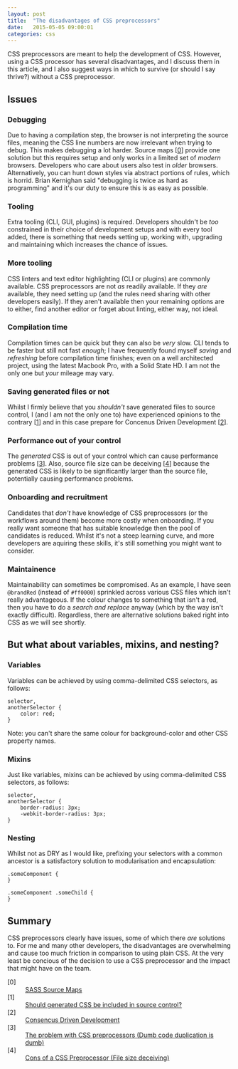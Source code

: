 ```yaml
---
layout: post
title:  "The disadvantages of CSS preprocessors"
date:   2015-05-05 09:00:01
categories: css
---
```


CSS preprocessors are meant to help the development of CSS. However, using a CSS processor has several disadvantages, and I discuss them in this article, and I also suggest ways in which to survive (or should I say thrive?) without a CSS preprocessor.

## Issues

### Debugging

Due to having a compilation step, the browser is not interpreting the source files, meaning the CSS line numbers are now irrelevant when trying to debug. This makes debugging a lot harder. Source maps [[0](#ref0)] provide one solution but this requires setup and only works in a limited set of *modern* browsers. Developers who care about users also test in *older* browsers. Alternatively, you can hunt down styles via abstract portions of rules, which is horrid. Brian Kernighan said "debugging is twice as hard as programming" and it's our duty to ensure this is as easy as possible.

### Tooling

Extra tooling (CLI, GUI, plugins) is required. Developers shouldn't be *too* constrained in their choice of development setups and with every tool added, there is something that needs setting up, working with, upgrading and maintaining which increases the chance of issues.

### More tooling

CSS linters and text editor highlighting (CLI or plugins) are commonly available. CSS preprocessors are not *as* readily available. If they *are* available, they need setting up (and the rules need sharing with other developers easily). If they aren't available then your remaining options are to either, find another editor or forget about linting, either way, not ideal.

### Compilation time

Compilation times can be quick but they can also be *very* slow. CLI tends to be faster but still not fast *enough*; I have frequently found myself *saving* and *refreshing* before compilation time finishes; even on a well architected project, using the latest Macbook Pro, with a Solid State HD. I am not the only one but *your* mileage may vary.

### Saving generated files or not

Whilst I firmly believe that you *shouldn't* save generated files to source control, I (and I am not the only one to) have experienced opinions to the contrary [[1](#ref1)] and in this case prepare for  Concenus Driven Development [[2](#ref2)].

### Performance out of your control

The *generated* CSS is out of your control which can cause performance problems [[3](#ref3)]. Also, source file size can be deceiving [[4](#ref4)] because the generated CSS is likely to be significantly larger than the source file, potentially causing performance problems.

### Onboarding and recruitment

Candidates that *don't* have knowledge of CSS preprocessors (or the workflows around them) become more costly when onboarding. If you really want someone that has suitable knowledge then the pool of candidates is reduced. Whilst it's not a steep learning curve, and more developers are aquiring these skills, it's still something you might want to consider.

### Maintainence

Maintainability can sometimes be compromised. As an example, I have seen `@brandRed` (instead of `#ff0000`) sprinkled across various CSS files which isn't really advantageous. If the colour changes to something that isn't a red, then you have to do a *search and replace* anyway (which by the way isn't exactly difficult). Regardless, there are alternative solutions baked right into CSS as we will see shortly.

## But what about variables, mixins, and nesting?

### Variables

Variables can be achieved by using comma-delimited CSS selectors, as follows:

	selector,
	anotherSelector {
		color: red;
	}

Note: you can't share the same colour for background-color and other CSS property names.

### Mixins

Just like variables, mixins can be achieved by using comma-delimited CSS selectors, as follows:

	selector,
	anotherSelector {
		border-radius: 3px;
		-webkit-border-radius: 3px;
	}

### Nesting

Whilst not as DRY as I would like, prefixing your selectors with a common ancestor is a satisfactory solution to modularisation and encapsulation:

	.someComponent {
	}

	.someComponent .someChild {
	}

## Summary

CSS preprocessors clearly have issues, some of which there *are* solutions to. For me and many other developers, the disadvantages are overwhelming and cause too much friction in comparison to using plain CSS. At the very least be concious of the decision to use a CSS preprocessor and the impact that might have on the team.

<dl>
	<dt class="citation" id="ref0">[0]</dt>
	<dd><a href="http://thesassway.com/intermediate/using-source-maps-with-sass">SASS Source Maps</a></dd>
	<dt class="citation" id="ref1">[1]</dt>
	<dd><a href="http://stackoverflow.com/questions/13185170/using-less-and-version-control-should-generated-css-be-included-in-a-repo">Should generated CSS be included in source control?</a></dd>
	<dt class="citation" id="ref2">[2]</dt>
	<dd><a href="http://www.nczonline.net/blog/2015/04/14/consensus-driven-development/">Consencus Driven Development</a></dd>
	<dt class="citation" id="ref3">[3]</dt>
	<dd><a href="http://blog.millermedeiros.com/the-problem-with-css-pre-processors/">The problem with CSS preprocessors (Dumb code duplication is dumb)</a></dd>
	<dt class="citation" id="ref4">[4]</dt>
	<dd><a href="http://jaketrent.com/post/cons-css-preprocessors/">Cons of a CSS Preprocessor (File size deceiving)</a></dd>
</dl>